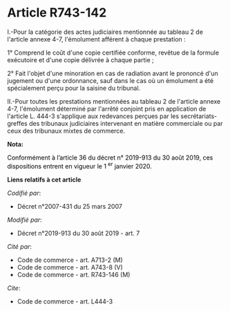 # Article R743-142

I.-Pour la catégorie des actes judiciaires mentionnée au tableau 2 de l'article annexe 4-7, l'émolument afférent à chaque
prestation :

1° Comprend le coût d'une copie certifiée conforme, revêtue de la formule exécutoire et d'une copie délivrée à chaque
partie ;

2° Fait l'objet d'une minoration en cas de radiation avant le prononcé d'un jugement ou d'une ordonnance, sauf dans le cas où
un émolument a été spécialement perçu pour la saisine du tribunal.

II.-Pour toutes les prestations mentionnées au tableau 2 de l'article annexe 4-7, l'émolument déterminé par l'arrêté conjoint
pris en application de l'article L. 444-3 s'applique aux redevances perçues par les secrétariats-greffes des tribunaux
judiciaires intervenant en matière commerciale ou par ceux des tribunaux mixtes de commerce.

**Nota:**

<font color="black">Conformément à l’article 36 du décret n° 2019-913 du 30 août 2019, ces dispositions entrent en vigueur le
1
    <sup>er</sup> janvier 2020.</font>

**Liens relatifs à cet article**

_Codifié par_:

  - Décret n°2007-431 du 25 mars 2007

_Modifié par_:

  - Décret n°2019-913 du 30 août 2019 - art. 7

_Cité par_:

  - Code de commerce - art. A713-2 (M)
  - Code de commerce - art. A743-8 (V)
  - Code de commerce - art. R743-146 (M)

_Cite_:

  - Code de commerce - art. L444-3
